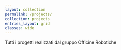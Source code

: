 ```yaml
---
layout: collection
permalink: /projects/
collection: projects
entries_layout: grid
classes: wide
---
```


Tutti i progetti realizzati dal gruppo Officine Robotiche
